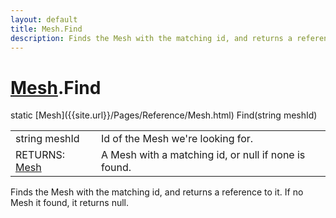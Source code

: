 ```yaml
---
layout: default
title: Mesh.Find
description: Finds the Mesh with the matching id, and returns a reference to it. If no Mesh it found, it returns null.
---
```

# [Mesh]({{site.url}}/Pages/Reference/Mesh.html).Find

<div class='signature' markdown='1'>
static [Mesh]({{site.url}}/Pages/Reference/Mesh.html) Find(string meshId)
</div>

|  |  |
|--|--|
|string meshId|Id of the Mesh we're looking for.|
|RETURNS: [Mesh]({{site.url}}/Pages/Reference/Mesh.html)|A Mesh with a matching id, or null if none is found.|

Finds the Mesh with the matching id, and returns a reference to it. If no Mesh it found,
it returns null.



